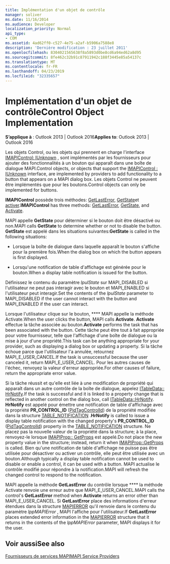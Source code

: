 ```yaml
---
title: Implémentation d'un objet de contrôle
manager: soliver
ms.date: 11/16/2014
ms.audience: Developer
localization_priority: Normal
api_type:
- COM
ms.assetid: 4ad62ff0-c527-4e75-a2af-b5906a7588e8
description: 'Dernière modification : 23 juillet 2011'
ms.openlocfilehash: 8304021565638f8a5893d0be8cd6a94ed62a8d95
ms.sourcegitcommit: 8fe462c32b91c87911942c188f3445e85a54137c
ms.translationtype: MT
ms.contentlocale: fr-FR
ms.lasthandoff: 04/23/2019
ms.locfileid: "32335657"
---
```

# <a name="control-object-implementation"></a><span data-ttu-id="bfa9c-103">Implémentation d'un objet de contrôle</span><span class="sxs-lookup"><span data-stu-id="bfa9c-103">Control Object Implementation</span></span>

  
  
<span data-ttu-id="bfa9c-104">**S’applique à** : Outlook 2013 | Outlook 2016</span><span class="sxs-lookup"><span data-stu-id="bfa9c-104">**Applies to**: Outlook 2013 | Outlook 2016</span></span> 
  
<span data-ttu-id="bfa9c-105">Les objets Control, ou les objets qui prennent en charge l'interface [IMAPIControl: IUnknown](imapicontroliunknown.md) , sont implémentés par les fournisseurs pour ajouter des fonctionnalités à un bouton qui apparaît dans une boîte de dialogue MAPI.</span><span class="sxs-lookup"><span data-stu-id="bfa9c-105">Control objects, or objects that support the [IMAPIControl : IUnknown](imapicontroliunknown.md) interface, are implemented by providers to add functionality to a button that appears on a MAPI dialog box.</span></span> <span data-ttu-id="bfa9c-106">Les objets Control ne peuvent être implémentés que pour les boutons.</span><span class="sxs-lookup"><span data-stu-id="bfa9c-106">Control objects can only be implemented for buttons.</span></span> 
  
 <span data-ttu-id="bfa9c-107">**IMAPIControl** possède trois méthodes: [GetLastError](imapicontrol-getlasterror.md), [GetState](imapicontrol-getstate.md)et [activer](imapicontrol-activate.md).</span><span class="sxs-lookup"><span data-stu-id="bfa9c-107">**IMAPIControl** has three methods: [GetLastError](imapicontrol-getlasterror.md), [GetState](imapicontrol-getstate.md), and [Activate](imapicontrol-activate.md).</span></span> 
  
<span data-ttu-id="bfa9c-108">MAPI appelle **GetState** pour déterminer si le bouton doit être désactivé ou non.</span><span class="sxs-lookup"><span data-stu-id="bfa9c-108">MAPI calls **GetState** to determine whether or not to disable the button.</span></span> <span data-ttu-id="bfa9c-109">**GetState** est appelé dans les situations suivantes:</span><span class="sxs-lookup"><span data-stu-id="bfa9c-109">**GetState** is called in the following situations:</span></span> 
  
- <span data-ttu-id="bfa9c-110">Lorsque la boîte de dialogue dans laquelle apparaît le bouton s'affiche pour la première fois.</span><span class="sxs-lookup"><span data-stu-id="bfa9c-110">When the dialog box on which the button appears is first displayed.</span></span>
    
- <span data-ttu-id="bfa9c-111">Lorsqu'une notification de table d'affichage est générée pour le bouton.</span><span class="sxs-lookup"><span data-stu-id="bfa9c-111">When a display table notification is issued for the button.</span></span> 
    
<span data-ttu-id="bfa9c-112">Définissez le contenu du paramètre _lpulState_ sur MAPI_DISABLED si l'utilisateur ne peut pas interagir avec le bouton et MAPI_ENABLED si l'utilisateur peut interagir.</span><span class="sxs-lookup"><span data-stu-id="bfa9c-112">Set the contents of the  _lpulState_ parameter to MAPI_DISABLED if the user cannot interact with the button and MAPI_ENABLED if the user can interact.</span></span> 
  
<span data-ttu-id="bfa9c-113">Lorsque l'utilisateur clique sur le bouton, \*\*\*\* MAPI appelle la méthode Activate.</span><span class="sxs-lookup"><span data-stu-id="bfa9c-113">When the user clicks the button, MAPI calls **Activate**.</span></span> <span data-ttu-id="bfa9c-114">**Activate** effectue la tâche associée au bouton.</span><span class="sxs-lookup"><span data-stu-id="bfa9c-114">**Activate** performs the task that has been associated with the button.</span></span> <span data-ttu-id="bfa9c-115">Cette tâche peut être tout à fait appropriée pour votre fournisseur, telle que l'affichage d'une boîte de dialogue ou la mise à jour d'une propriété.</span><span class="sxs-lookup"><span data-stu-id="bfa9c-115">This task can be anything appropriate for your provider, such as displaying a dialog box or updating a property.</span></span> <span data-ttu-id="bfa9c-116">Si la tâche échoue parce que l'utilisateur l'a annulée, retournez MAPI_E_USER_CANCEL.</span><span class="sxs-lookup"><span data-stu-id="bfa9c-116">If the task is unsuccessful because the user canceled it, return MAPI_E_USER_CANCEL.</span></span> <span data-ttu-id="bfa9c-117">Pour les autres causes de l'échec, renvoyez la valeur d'erreur appropriée.</span><span class="sxs-lookup"><span data-stu-id="bfa9c-117">For other causes of failure, return the appropriate error value.</span></span> 
  
<span data-ttu-id="bfa9c-118">Si la tâche réussit et qu'elle est liée à une modification de propriété qui apparaît dans un autre contrôle de la boîte de dialogue, appelez [ITableData:: HrNotify](itabledata-hrnotify.md).</span><span class="sxs-lookup"><span data-stu-id="bfa9c-118">If the task is successful and it is linked to a property change that is reflected in another control on the dialog box, call [ITableData::HrNotify](itabledata-hrnotify.md).</span></span> <span data-ttu-id="bfa9c-119">**HrNotify** est appelé pour émettre une notification de table d'affichage avec la propriété **PR_CONTROL_ID** ([PidTagControlId](pidtagcontrolid-canonical-property.md)) de la propriété modifiée dans la structure [TABLE_NOTIFICATION](table_notification.md) .</span><span class="sxs-lookup"><span data-stu-id="bfa9c-119">**HrNotify** is called to issue a display table notification with the changed property's **PR_CONTROL_ID** ([PidTagControlId](pidtagcontrolid-canonical-property.md)) property in the [TABLE_NOTIFICATION](table_notification.md) structure.</span></span> <span data-ttu-id="bfa9c-120">Ne placez pas la nouvelle valeur de la propriété dans la structure; à la place, renvoyez-le lorsque [IMAPIProp:: GetProps](imapiprop-getprops.md) est appelé.</span><span class="sxs-lookup"><span data-stu-id="bfa9c-120">Do not place the new property value in the structure; instead, return it when [IMAPIProp::GetProps](imapiprop-getprops.md) is called.</span></span> <span data-ttu-id="bfa9c-121">Bien qu'une notification de table d'affichage ne puisse pas être utilisée pour désactiver ou activer un contrôle, elle peut être utilisée avec un bouton.</span><span class="sxs-lookup"><span data-stu-id="bfa9c-121">Although typically a display table notification cannot be used to disable or enable a control, it can be used with a button.</span></span> <span data-ttu-id="bfa9c-122">MAPI actualise le contrôle modifié pour répondre à la notification.</span><span class="sxs-lookup"><span data-stu-id="bfa9c-122">MAPI will refresh the changed control to respond to the notification.</span></span> 
  
<span data-ttu-id="bfa9c-123">MAPI appelle la méthode **GetLastError** du contrôle lorsque \*\*\*\* la méthode Activate renvoie une erreur autre que MAPI_E_USER_CANCEL.</span><span class="sxs-lookup"><span data-stu-id="bfa9c-123">MAPI calls the control's **GetLastError** method when **Activate** returns an error other than MAPI_E_USER_CANCEL.</span></span> <span data-ttu-id="bfa9c-124">Si **GetLastError** place des informations d'erreur étendues dans la structure [MAPIERROR](mapierror.md) qu'il renvoie dans le contenu du paramètre _lppMAPIError_ , MAPI l'affiche pour l'utilisateur.</span><span class="sxs-lookup"><span data-stu-id="bfa9c-124">If **GetLastError** places extended error information in the [MAPIERROR](mapierror.md) structure that it returns in the contents of the  _lppMAPIError_ parameter, MAPI displays it for the user.</span></span> 
  
## <a name="see-also"></a><span data-ttu-id="bfa9c-125">Voir aussi</span><span class="sxs-lookup"><span data-stu-id="bfa9c-125">See also</span></span>



[<span data-ttu-id="bfa9c-126">Fournisseurs de services MAPI</span><span class="sxs-lookup"><span data-stu-id="bfa9c-126">MAPI Service Providers</span></span>](mapi-service-providers.md)


